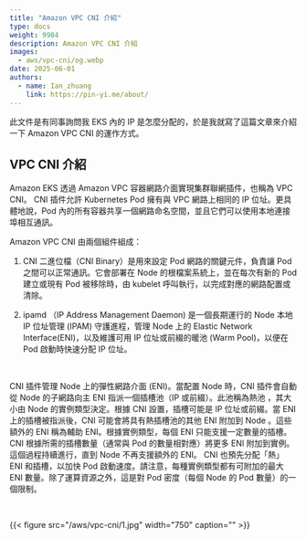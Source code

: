 ```yaml
---
title: "Amazon VPC CNI 介紹"
type: docs
weight: 9984
description: Amazon VPC CNI 介紹
images:
  - aws/vpc-cni/og.webp
date: 2025-06-01
authors:
  - name: Ian_zhuang
    link: https://pin-yi.me/about/
---
```


此文件是有同事詢問我 EKS 內的 IP 是怎麼分配的，於是我就寫了這篇文章來介紹一下 Amazon VPC CNI 的運作方式。

## VPC CNI 介紹

Amazon EKS 透過 Amazon VPC 容器網路介面實現集群聯網插件，也稱為 VPC CNI。 CNI 插件允許 Kubernetes Pod 擁有與 VPC 網路上相同的 IP 位址。更具體地說，Pod 內的所有容器共享一個網路命名空間，並且它們可以使用本地連接埠相互通訊。

Amazon VPC CNI 由兩個組件組成：

1. CNI 二進位檔（CNI Binary）是用來設定 Pod 網路的關鍵元件，負責讓 Pod 之間可以正常通訊。它會部署在 Node 的根檔案系統上，並在每次有新的 Pod 建立或現有 Pod 被移除時，由 kubelet 呼叫執行，以完成對應的網路配置或清除。

2. ipamd （IP Address Management Daemon) 是一個長期運行的 Node 本地 IP 位址管理 (IPAM) 守護進程，管理 Node 上的 Elastic Network Interface(ENI)，以及維護可用 IP 位址或前綴的暖池 (Warm Pool)，以便在 Pod 啟動時快速分配 IP 位址。

<br>

CNI 插件管理 Node 上的彈性網路介面 (ENI)。當配置 Node 時，CNI 插件會自動從 Node 的子網路向主 ENI 指派一個插槽池（IP 或前綴）。此池稱為熱池 ，其大小由 Node 的實例類型決定。根據 CNI 設置，插槽可能是 IP 位址或前綴。當 ENI 上的插槽被指派後，CNI 可能會將具有熱插槽池的其他 ENI 附加到 Node 。這些額外的 ENI 稱為輔助 ENI。根據實例類型，每個 ENI 只能支援一定數量的插槽。 CNI 根據所需的插槽數量（通常與 Pod 的數量相對應）將更多 ENI 附加到實​​例。這個過程持續進行，直到 Node 不再支援額外的 ENI。 CNI 也預先分配「熱」 ENI 和插槽，以加快 Pod 啟動速度。請注意，每種實例類型都有可附加的最大 ENI 數量。除了運算資源之外，這是對 Pod 密度（每個 Node 的 Pod 數量）的一個限制。

<br>

{{< figure src="/aws/vpc-cni/1.jpg" width="750" caption="" >}}

<br>
